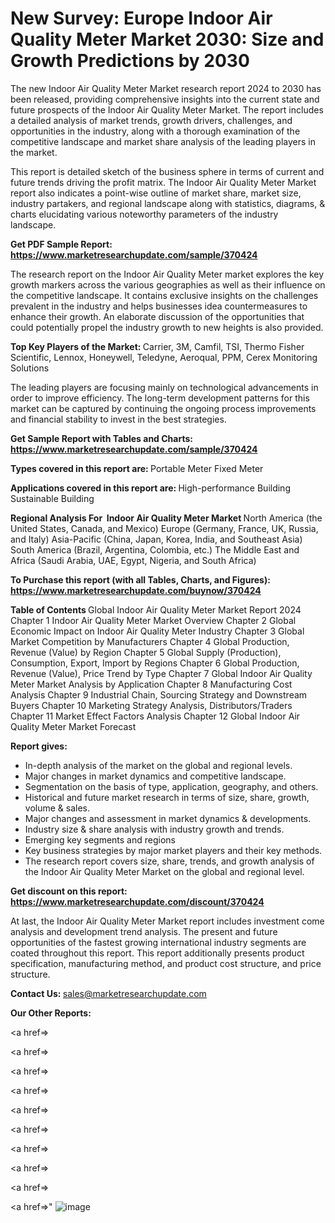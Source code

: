 # New Survey: Europe Indoor Air Quality Meter Market 2030: Size and Growth Predictions by 2030

The new Indoor Air Quality Meter Market research report 2024 to 2030 has been released, providing comprehensive insights into the current state and future prospects of the Indoor Air Quality Meter Market. The report includes a detailed analysis of market trends, growth drivers, challenges, and opportunities in the industry, along with a thorough examination of the competitive landscape and market share analysis of the leading players in the market.

This report is detailed sketch of the business sphere in terms of current and future trends driving the profit matrix. The Indoor Air Quality Meter Market report also indicates a point-wise outline of market share, market size, industry partakers, and regional landscape along with statistics, diagrams, &amp; charts elucidating various noteworthy parameters of the industry landscape.

<strong><b>Get PDF Sample Report: <a href=https://www.marketresearchupdate.com/sample/370424>https://www.marketresearchupdate.com/sample/370424</a></b></strong>

The research report on the Indoor Air Quality Meter market explores the key growth markers across the various geographies as well as their influence on the competitive landscape. It contains exclusive insights on the challenges prevalent in the industry and helps businesses idea countermeasures to enhance their growth. An elaborate discussion of the opportunities that could potentially propel the industry growth to new heights is also provided.

<strong><b>Top Key Players of the Market:
</b></strong>Carrier, 3M, Camfil, TSI, Thermo Fisher Scientific, Lennox, Honeywell, Teledyne, Aeroqual, PPM, Cerex Monitoring Solutions<strong><b>
</b></strong>

The leading players are focusing mainly on technological advancements in order to improve efficiency. The long-term development patterns for this market can be captured by continuing the ongoing process improvements and financial stability to invest in the best strategies.

<strong><b>Get Sample Report with Tables and Charts: <a href=https://www.marketresearchupdate.com/sample/370424>https://www.marketresearchupdate.com/sample/370424</a></b></strong>

<strong><b>Types covered in this report are:
</b></strong>Portable Meter
Fixed Meter<strong><b>
</b></strong>

<strong><b>Applications covered in this report are:
</b></strong>High-performance Building
Sustainable Building<strong><b>
</b></strong>

<strong><b>Regional Analysis For  Indoor Air Quality Meter Market</b></strong><strong><b>
</b></strong>North America (the United States, Canada, and Mexico)
Europe (Germany, France, UK, Russia, and Italy)
Asia-Pacific (China, Japan, Korea, India, and Southeast Asia)
South America (Brazil, Argentina, Colombia, etc.)
The Middle East and Africa (Saudi Arabia, UAE, Egypt, Nigeria, and South Africa)

<strong><b>To Purchase this report (with all Tables, Charts, and Figures): <a href=https://www.marketresearchupdate.com/buynow/370424>https://www.marketresearchupdate.com/buynow/370424</a></b></strong>

<strong><b>Table of Contents</b></strong><strong><b>
</b></strong>Global Indoor Air Quality Meter Market Report 2024
Chapter 1 Indoor Air Quality Meter Market Overview
Chapter 2 Global Economic Impact on Indoor Air Quality Meter Industry
Chapter 3 Global Market Competition by Manufacturers
Chapter 4 Global Production, Revenue (Value) by Region
Chapter 5 Global Supply (Production), Consumption, Export, Import by Regions
Chapter 6 Global Production, Revenue (Value), Price Trend by Type
Chapter 7 Global Indoor Air Quality Meter Market Analysis by Application
Chapter 8 Manufacturing Cost Analysis
Chapter 9 Industrial Chain, Sourcing Strategy and Downstream Buyers
Chapter 10 Marketing Strategy Analysis, Distributors/Traders
Chapter 11 Market Effect Factors Analysis
Chapter 12 Global Indoor Air Quality Meter Market Forecast

<strong><b>Report gives:</b></strong>

- In-depth analysis of the market on the global and regional levels.
- Major changes in market dynamics and competitive landscape.
- Segmentation on the basis of type, application, geography, and others.
- Historical and future market research in terms of size, share, growth, volume &amp; sales.
- Major changes and assessment in market dynamics &amp; developments.
- Industry size &amp; share analysis with industry growth and trends.
- Emerging key segments and regions
- Key business strategies by major market players and their key methods.
- The research report covers size, share, trends, and growth analysis of the Indoor Air Quality Meter Market on the global and regional level.

<strong><b>Get discount on this report: <a href=https://www.marketresearchupdate.com/discount/370424>https://www.marketresearchupdate.com/discount/370424</a></b></strong>

At last, the Indoor Air Quality Meter Market report includes investment come analysis and development trend analysis. The present and future opportunities of the fastest growing international industry segments are coated throughout this report. This report additionally presents product specification, manufacturing method, and product cost structure, and price structure.

<strong><b>Contact Us:
</b></strong>sales@marketresearchupdate.com

<strong>Our Other Reports:</strong>

<a href=></a>

<a href=></a>

<a href=></a>

<a href=></a>

<a href=></a>

<a href=></a>

<a href=></a>

<a href=></a>

<a href=></a>

<a href=></a>"
![image](https://github.com/Gayatrikarjule/Market-Analysis-360/assets/97346546/725ecd14-fb50-4edc-aed7-1b41dc9c6727)
